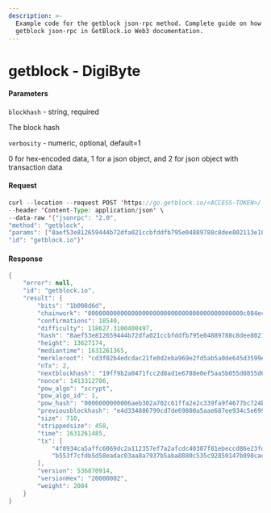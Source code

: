 ```yaml
---
description: >-
  Example code for the getblock json-rpc method. Сomplete guide on how to use
  getblock json-rpc in GetBlock.io Web3 documentation.
---
```


# getblock - DigiByte

#### Parameters

`blockhash` - string, required

The block hash

`verbosity` - numeric, optional, default=1

0 for hex-encoded data, 1 for a json object, and 2 for json object with transaction data

#### Request

```java
curl --location --request POST 'https://go.getblock.io/<ACCESS-TOKEN>/' \
--header 'Content-Type: application/json' \ 
--data-raw '{"jsonrpc": "2.0",
"method": "getblock",
"params": ["8aef53e812659444b72dfa021ccbfddfb795e04889788c8dee802113e186acf3", 1],
"id": "getblock.io"}'
```

#### Response

```java
{
    "error": null,
    "id": "getblock.io",
    "result": {
        "bits": "1b008d6d",
        "chainwork": "0000000000000000000000000000000000000000000c084ec5a1d70eff223bcc",
        "confirmations": 18540,
        "difficulty": 118627.3100400497,
        "hash": "8aef53e812659444b72dfa021ccbfddfb795e04889788c8dee802113e186acf3",
        "height": 13627174,
        "mediantime": 1631261365,
        "merkleroot": "cd3f02b4edcdac21fe0d2eba969e2fd5ab5a0de645d3599e9ea83467c005fa74",
        "nTx": 2,
        "nextblockhash": "19ff9b2a0471fcc2d8ad1e6788e0ef5aa5b055d0855d6a2e12accf0de8cc8d20",
        "nonce": 1413312706,
        "pow_algo": "scrypt",
        "pow_algo_id": 1,
        "pow_hash": "0000000000006aeb302a702c61ffa2e2c339fa9f4677bc724b799bf01f742780",
        "previousblockhash": "e4d334806799cd7de69800a5aae687ee934c5e6992269209f39d5440cb54b751",
        "size": 710,
        "strippedsize": 458,
        "time": 1631261485,
        "tx": [
            "4f0934ca5affc6069dc2a112357ef7a2afcdc40307f81ebeccd86e23fddfa2db",
            "b553f7cfdb5d58eadac03aa8a7937b5aba8880c535c92850147b098cac51ec34"
        ],
        "version": 536870914,
        "versionHex": "20000002",
        "weight": 2084
    }
}
```
